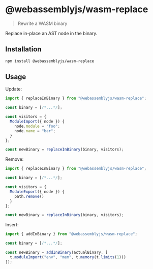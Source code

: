 # @webassemblyjs/wasm-replace

> Rewrite a WASM binary

Replace in-place an AST node in the binary.

## Installation

```sh
npm install @webassemblyjs/wasm-replace
```

## Usage

Update:

```js
import { replaceInBinary } from "@webassemblyjs/wasm-replace";

const binary = [/*...*/];

const visitors = {
  ModuleImport({ node }) {
    node.module = "foo";
    node.name = "bar";
  }
};

const newBinary = replaceInBinary(binary, visitors);
```

Remove:

```js
import { replaceInBinary } from "@webassemblyjs/wasm-replace";

const binary = [/*...*/];

const visitors = {
  ModuleExport({ node }) {
    path.remove()
  }
};

const newBinary = replaceInBinary(binary, visitors);
```

Insert:

```js
import { addInBinary } from "@webassemblyjs/wasm-replace";

const binary = [/*...*/];

const newBinary = addInBinary(actualBinary, [
  t.moduleImport("env", "mem", t.memory(t.limits(1)))
]);
```
